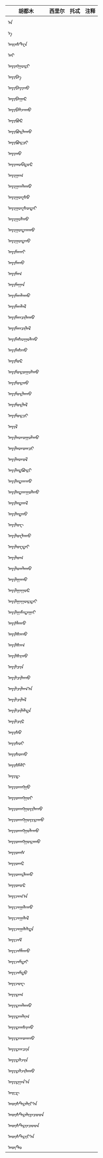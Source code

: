 |胡都木|西里尔|托忒|注释|
|-|-|-|-|
|ᠠ||||
|ᠠ᠋||||
|ᠠᠢᠨᠰᠲ᠋ᠧᠨ||||
|ᠠᠶ||||
|ᠠᠶᠢᠩᠭᠤᠷᠢ||||
|ᠠᠶᠢᠪᠠ||||
|ᠠᠶᠢᠪᠠᠶᠢᠬᠤ||||
|ᠠᠶᠢᠪᠠᠭᠠᠷ||||
|ᠠᠶᠢᠪᠠᠯᠵᠠᠬᠤ||||
|ᠠᠶᠢᠪᠤᠷ||||
|ᠠᠶᠢᠪᠤᠷᠯᠠᠬᠤ||||
|ᠠᠶᠢᠪᠤᠷᠴᠢ||||
|ᠠᠶᠢᠬᠤ||||
|ᠠᠶᠢᠬᠤᠪᠲᠤᠷ||||
|ᠠᠶᠢᠭᠠᠭ||||
|ᠠᠶᠢᠭᠠᠭᠯᠠᠬᠤ||||
|ᠠᠶᠢᠭᠤᠸᠰᠤ||||
|ᠠᠶᠢᠭᠤᠸᠰᠤᠲᠠᠶ||||
|ᠠᠶᠢᠭᠤᠯᠬᠤ||||
|ᠠᠶᠢᠭᠤᠳᠬᠠᠬᠤ||||
|ᠠᠶᠢᠭᠤᠳᠬᠤ||||
|ᠠᠶᠢᠮᠠᠬᠠᠶ||||
|ᠠᠶᠢᠮᠠᠬᠤ||||
|ᠠᠶᠢᠮᠠᠭ||||
|ᠠᠶᠢᠮᠠᠭᠠᠨ||||
|ᠠᠶᠢᠮᠠᠭᠯᠠᠬᠤ||||
|ᠠᠶᠢᠮᠠᠭᠯᠠᠯ||||
|ᠠᠶᠢᠮᠠᠭᠴᠢᠯᠠᠬᠤ||||
|ᠠᠶᠢᠮᠠᠭᠴᠢᠯᠠᠯ||||
|ᠠᠶᠢᠮᠠᠰᠤᠭᠤᠯᠬᠤ||||
|ᠠᠶᠢᠮᠠᠰᠬᠤ||||
|ᠠᠶᠢᠮᠤᠷ||||
|ᠠᠶᠢᠮᠤᠷᠤᠭᠤᠯᠬᠤ||||
|ᠠᠶᠢᠮᠤᠷᠬᠤ||||
|ᠠᠶᠢᠮᠤᠷᠯᠠᠬᠤ||||
|ᠠᠶᠢᠮᠤᠷᠯᠠᠯ||||
|ᠠᠶᠢᠮᠤᠷᠴᠢ||||
|ᠠᠶᠢᠯ||||
|ᠠᠶᠢᠯᠠᠳᠤᠭᠤᠯᠬᠤ||||
|ᠠᠶᠢᠯᠠᠳᠤᠭᠴᠢ||||
|ᠠᠶᠢᠯᠠᠳᠤᠯ||||
|ᠠᠶᠢᠯᠠᠳᠪᠤᠷᠢ||||
|ᠠᠶᠢᠯᠠᠳᠬᠠᠬᠤ||||
|ᠠᠶᠢᠯᠠᠳᠬᠠᠭᠤᠯᠬᠤ||||
|ᠠᠶᠢᠯᠠᠳᠬᠠᠯ||||
|ᠠᠶᠢᠯᠠᠳᠬᠤ||||
|ᠠᠶᠢᠯᠤᠸ||||
|ᠠᠶᠢᠯᠤᠸᠯᠠᠬᠤ||||
|ᠠᠶᠢᠯᠤᠸᠲᠠᠶ||||
|ᠠᠶᠢᠯᠤᠭ||||
|ᠠᠶᠢᠯᠤᠭᠯᠠᠬᠤ||||
|ᠠᠶᠢᠯᠭᠠᠬᠤ||||
|ᠠᠶᠢᠯᠭᠠᠭᠤᠷ||||
|ᠠᠶᠢᠯᠭᠠᠭᠤᠷᠲᠠᠶ||||
|ᠠᠶᠢᠯᠭᠠᠮᠠᠲᠠᠭᠠᠶ||||
|ᠠᠶᠢᠯᠯᠠᠬᠤ||||
|ᠠᠶᠢᠯᠰᠠᠬᠤ||||
|ᠠᠶᠢᠯᠰᠠᠭ||||
|ᠠᠶᠢᠯᠰᠢᠬᠤ||||
|ᠠᠶᠢᠯᠴᠢᠨ||||
|ᠠᠶᠢᠯᠴᠢᠯᠠᠬᠤ||||
|ᠠᠶᠢᠯᠴᠢᠯᠠᠭ᠎ᠠ||||
|ᠠᠶᠢᠯᠴᠢᠯᠠᠯ||||
|ᠠᠶᠢᠯᠴᠢᠯᠠᠯᠲᠠ||||
|ᠠᠶᠢᠯᠴᠢᠷ||||
|ᠠᠶᠢᠰᠤ||||
|ᠠᠶᠢᠰᠤᠶ||||
|ᠠᠶᠢᠰᠤᠬᠤ||||
|ᠠᠶᠢᠰᠮᠠᠯᠢ||||
|ᠠᠶᠢᠳ᠋||||
|ᠠᠶᠢᠳᠠᠩᠭᠤ||||
|ᠠᠶᠢᠳᠠᠩᠭᠤᠶ||||
|ᠠᠶᠢᠳᠠᠩᠭᠤᠶᠢᠯᠠᠬᠤ||||
|ᠠᠶᠢᠳᠠᠩᠭᠤᠶᠢᠷᠠᠬᠤ||||
|ᠠᠶᠢᠳᠠᠩᠭᠤᠯᠠᠬᠤ||||
|ᠠᠶᠢᠳᠠᠩᠭᠤᠷᠠᠬᠤ||||
|ᠠᠶᠢᠳᠠᠰ||||
|ᠠᠶᠢᠳᠠᠷ||||
|ᠠᠶᠢᠳᠠᠷᠯᠠᠬᠤ||||
|ᠠᠶᠢᠳᠤᠷ||||
|ᠠᠶᠢᠵᠠᠭ᠎ᠠ||||
|ᠠᠶᠢᠵᠠᠭᠠᠯᠠᠬᠤ||||
|ᠠᠶᠢᠵᠠᠭᠠᠯᠠᠯ||||
|ᠠᠶᠢᠵᠠᠭᠠᠯᠠᠯᠲᠠ||||
|ᠠᠶᠢᠵᠠᠮ||||
|ᠠᠶᠢᠵᠠᠮᠯᠠᠬᠤ||||
|ᠠᠶᠢᠵᠠᠮᠲᠠᠶ||||
|ᠠᠶᠢᠵᠠᠮᠲᠤ||||
|ᠠᠶᠢᠵᠤᠸ||||
|ᠠᠶᠢᠷᠠᠭ||||
|ᠠᠶᠢᠷᠠᠭᠯᠠᠬᠤ||||
|ᠠᠶᠢᠷᠠᠭᠯᠢᠭ||||
|ᠠᠶᠢᠷᠠᠭᠰᠢᠬᠤ||||
|ᠠᠶᠢᠷᠠᠭᠳᠠᠬᠤ||||
|ᠠᠶᠢᠷᠠᠭᠴᠢᠨ||||
|ᠠᠶᠢᠷᠠᠯᠵᠢᠨ||||
|ᠠᠶᠢᠷᠠᠯᠵᠢᠯᠠᠬᠤ||||
|ᠠᠶᠢᠷᠭᠠᠨ᠎ᠠ||||
|ᠠᠢᠽ||||
|ᠠᠦ᠋ᠰᠲ᠋ᠷᠠᠯᠢᠶ᠎ᠠ||||
|ᠠᠦ᠋ᠰᠲ᠋ᠷᠠᠯᠢᠶᠠᠴᠤᠳ||||
|ᠠᠦ᠋ᠰᠲ᠋ᠷᠢᠠᠴᠤᠳ||||
|ᠠᠦ᠋ᠰᠲ᠋ᠷᠢᠶ᠎ᠠ||||
|ᠠᠦ᠋ᠲ᠋ᠣ᠋||||
